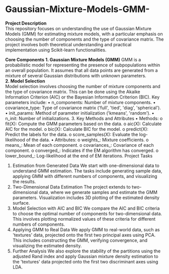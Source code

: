 # Gaussian-Mixture-Models-GMM-
__Project Description__  
This repository focuses on understanding the use of Gaussian Mixture Models (GMM) for estimating mixture models, with a particular emphasis on choosing the number of components and the type of covariance matrix. The project involves both theoretical understanding and practical implementation using Scikit-learn functionalities.

__Core Components__
__1. Gaussian Mixture Models (GMM)__
GMM is a probabilistic model for representing the presence of subpopulations within an overall population. It assumes that all data points are generated from a mixture of several Gaussian distributions with unknown parameters.  
__2. Model Selection__  
Model selection involves choosing the number of mixture components and the type of covariance matrix. This can be done using the Akaike Information Criterion (AIC) or the Bayesian Information Criterion (BIC).
Key parameters include:
•	n_components: Number of mixture components.
•	covariance_type: Type of covariance matrix ('full', 'tied', 'diag', 'spherical').
•	init_params: Method of parameter initialization ('kmeans', 'random').
•	n_init: Number of initializations.
3. Key Methods and Attributes
•	Methods:
o	fit(X): Compute the GMM parameters based on the data.
o	aic(X): Calculate AIC for the model.
o	bic(X): Calculate BIC for the model.
o	predict(X): Predict the labels for the data.
o	score_samples(X): Evaluate the log-likelihood of the data.
•	Attributes:
o	weights_: Mixture coefficients.
o	means_: Mean of each component.
o	covariances_: Covariance of each component.
o	converged_: Indicates if the EM algorithm has converged.
o	lower_bound_: Log-likelihood at the end of EM iterations.
Project Tasks
1. Estimation from Generated Data
We start with one-dimensional data to understand GMM estimation. The tasks include generating sample data, applying GMM with different numbers of components, and visualizing the results.
2. Two-Dimensional Data Estimation
The project extends to two-dimensional data, where we generate samples and estimate the GMM parameters. Visualization includes 3D plotting of the estimated density surface.
3. Model Selection with AIC and BIC
We compare the AIC and BIC criteria to choose the optimal number of components for two-dimensional data. This involves plotting normalized values of these criteria for different numbers of components.
4. Applying GMM to Real Data
We apply GMM to real-world data, such as 'textures' data, projected onto the first two principal axes using PCA. This includes constructing the GMM, verifying convergence, and visualizing the estimated density.
5. Further Analysis
We also explore the stability of the partitions using the adjusted Rand index and apply Gaussian mixture density estimation to the 'textures' data projected onto the first two discriminant axes using LDA.
